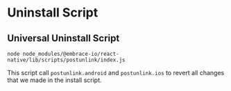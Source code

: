 # Uninstall Script

## Universal Uninstall Script

```shell
node node_modules/@embrace-io/react-native/lib/scripts/postunlink/index.js
```

This script call `postunlink.android` and `postunlink.ios` to revert all changes that we made in the install script.
